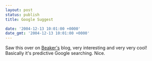 ```yaml
---
layout: post
status: publish
title: Google Suggest

date: '2004-12-13 10:01:00 +0000'
date_gmt: '2004-12-13 10:01:00 +0000'
---
```

Saw this over on <a href="http://beaker2004.blogspot.com/2004/12/google-starts-to-suggest.html">Beaker's</a> blog, very interesting and very very cool!
Basically it's predictive Google searching. Nice.
